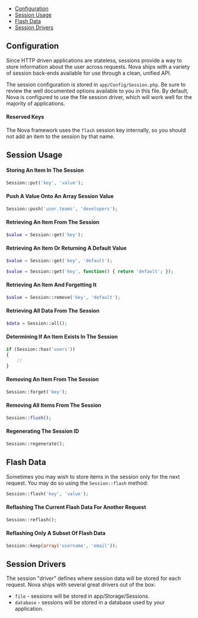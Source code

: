 - [Configuration](#configuration)
- [Session Usage](#session-usage)
- [Flash Data](#flash-data)
- [Session Drivers](#session-drivers)

## Configuration

Since HTTP driven applications are stateless, sessions provide a way to store information about the user across requests. Nova ships with a variety of session back-ends available for use through a clean, unified API.

The session configuration is stored in `app/Config/Session.php`. Be sure to review the well documented options available to you in this file. By default, Nova is configured to use the file session driver, which will work well for the majority of applications.

#### Reserved Keys

The Nova framework uses the `flash` session key internally, so you should not add an item to the session by that name.

## Session Usage

#### Storing An Item In The Session
```php
Session::put('key', 'value');
```

#### Push A Value Onto An Array Session Value
```php
Session::push('user.teams', 'developers');
```

#### Retrieving An Item From The Session
```php
$value = Session::get('key');
```

#### Retrieving An Item Or Returning A Default Value
```php
$value = Session::get('key', 'default');

$value = Session::get('key', function() { return 'default'; });
```

#### Retrieving An Item And Forgetting It
```php
$value = Session::remove('key', 'default');
```

#### Retrieving All Data From The Session
```php
$data = Session::all();
```

#### Determining If An Item Exists In The Session
```php
if (Session::has('users'))
{
    //
}
```

#### Removing An Item From The Session
```php
Session::forget('key');
```

#### Removing All Items From The Session
```php
Session::flush();
```

#### Regenerating The Session ID
```php
Session::regenerate();
```

## Flash Data

Sometimes you may wish to store items in the session only for the next request. You may do so using the `Session::flash` method:
```php
Session::flash('key', 'value');
```

#### Reflashing The Current Flash Data For Another Request
```php
Session::reflash();
```

#### Reflashing Only A Subset Of Flash Data
```php
Session::keep(array('username', 'email'));
```

## Session Drivers

The session "driver" defines where session data will be stored for each request. Nova ships with several great drivers out of the box:

- `file` - sessions will be stored in app/Storage/Sessions.
- `database` - sessions will be stored in a database used by your application.